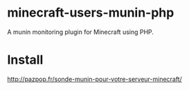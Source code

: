 # minecraft-users-munin-php
A munin monitoring plugin for Minecraft using PHP.

# Install
http://pazpop.fr/sonde-munin-pour-votre-serveur-minecraft/

